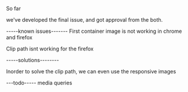 So far

we've developed the final issue, and got approval from the both. 


-----known issues-------
First container image is not working in chrome and firefox

Clip path isnt working for the firefox

-----solutions--------

Inorder to solve the clip path, we can even use the responsive images


---todo-----
media queries

